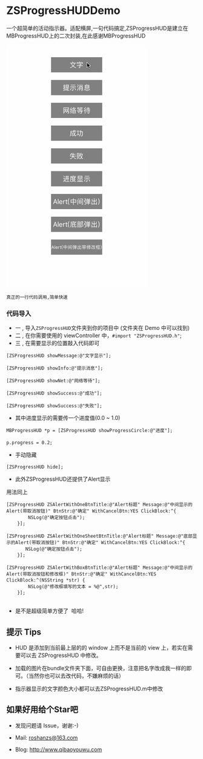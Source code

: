 # ZSProgressHUDDemo
一个超简单的活动指示器。适配横屏,一句代码搞定,ZSProgressHUD是建立在MBProgressHUD上的二次封装,在此感谢MBProgressHUD

![image](https://raw.githubusercontent.com/Roshanzs/ZSProgressHUDDemo/master/ZSProgressHUDDemo.gif)

```
真正的一行代码调用,简单快速
```
### 代码导入
* 一 , 导入`ZSProgressHUD`文件夹到你的项目中 (文件夹在 Demo 中可以找到)
* 二 , 在你需要使用的 viewController 中，`#import "ZSProgressHUD.h"`;
* 三 , 在需要显示的位置敲入代码即可
````
[ZSProgressHUD showMessage:@"文字显示"];

[ZSProgressHUD showInfo:@"提示消息"];

[ZSProgressHUD showNet:@"网络等待"];

[ZSProgressHUD showSuccess:@"成功"];

[ZSProgressHUD showSuccess:@"失败"];

````

* 其中进度显示的需要传一个进度值(0.0 ~ 1.0)

````
MBProgressHUD *p = [ZSProgressHUD showProgressCircle:@"进度"];

p.progress = 0.2;

````

* 手动隐藏
````
[ZSProgressHUD hide];

````

* 此外ZSProgressHUD还提供了Alert显示

用法同上

````
[ZSProgressHUD ZSAlertWithOneBtnTitle:@"Alert标题" Message:@"中间显示的Alert(带取消按钮)" BtnStr:@"确定" WithCancelBtn:YES ClickBlock:^{
        NSLog(@"确定按钮点击");
    }];
    
[ZSProgressHUD ZSAlertWithOneSheetBtnTitle:@"Alert标题" Message:@"底部显示的Alert(带取消按钮)" BtnStr:@"确定" WithCancelBtn:YES ClickBlock:^{
       NSLog(@"确定按钮点击");
    }];

[ZSProgressHUD ZSAlertWithBoxBtnTitle:@"Alert标题" Message:@"中间显示的Alert(带取消按钮和修改框)" BtnStr:@"确定" WithCancelBtn:YES ClickBlock:^(NSString *str) {
        NSLog(@"修改框填写的文本 = %@",str);
    }];
    
````

* 是不是超级简单方便了  哈哈!

## 提示 Tips

* HUD 是添加到当前最上层的的 window 上而不是当前的 view 上，若实在需要可以去 ZSProgressHUD 中修改。

* 加载的图片在bundle文件夹下面，可自由更换，注意把名字改成我一样的即可。（当然你也可以去改代码，不嫌麻烦的话）

* 指示器显示的文字颜色大小都可以去ZSProgressHUD.m中修改


## 如果好用给个Star吧

* 发现问题请 Issue，谢谢:-)

* Mail: roshanzs@163.com

* Blog: http://www.qibaoyouwu.com
